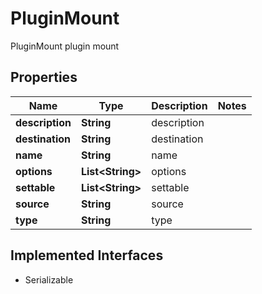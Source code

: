 

# PluginMount

PluginMount plugin mount

## Properties

Name | Type | Description | Notes
------------ | ------------- | ------------- | -------------
**description** | **String** | description | 
**destination** | **String** | destination | 
**name** | **String** | name | 
**options** | **List&lt;String&gt;** | options | 
**settable** | **List&lt;String&gt;** | settable | 
**source** | **String** | source | 
**type** | **String** | type | 


## Implemented Interfaces

* Serializable


